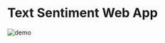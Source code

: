 # Text Sentiment Web App
 



![demo ](https://github.com/user-attachments/assets/27a52a28-e020-4caf-bd4b-cdb217c99b9b)
